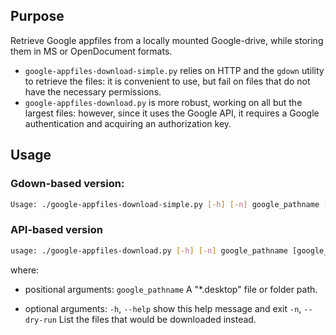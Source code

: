 ## Purpose

Retrieve Google appfiles from a locally mounted Google-drive, while storing them in MS or OpenDocument formats.

 
+ `google-appfiles-download-simple.py` relies on HTTP and the `gdown` utility to retrieve the files: it is convenient to use, but fail on files that do not have the necessary permissions.
+ `google-appfiles-download.py` is more robust, working on all but the largest files: however, since it uses the Google API, it requires a Google authentication and acquiring an authorization key.


## Usage

### Gdown-based version:

```bash
Usage: ./google-appfiles-download-simple.py [-h] [-n] google_pathname [google_pathname ...]
```

### API-based version

```bash
usage: ./google-appfiles-download.py [-h] [-n] google_pathname [google_pathname ...]
```

where:

+ positional arguments:
  `google_pathname`  A "*.desktop" file or folder path.

+ optional arguments:
  `-h`, `--help`       show this help message and exit
  `-n`, `--dry-run`    List the files that would be downloaded instead.

